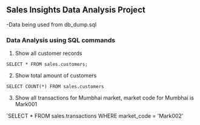 ## Sales Insights Data Analysis Project 
-Data being used from db_dump.sql 
### Data Analysis using SQL commands 
1. Show all customer records 

`SELECT * FROM sales.customers;`

2. Show total amount of customers

`SELECT COUNT(*) FROM sales.customers`

3. Show all transactions for Mumbhai market, market code for Mumbhai is Mark001

`SELECT * FROM sales.transactions 
WHERE market_code = 'Mark002'
